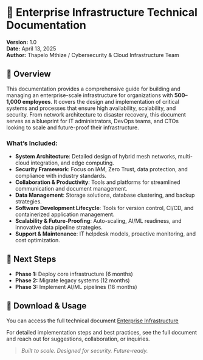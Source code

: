 # 📘 Enterprise Infrastructure Technical Documentation

**Version:** 1.0  
**Date:** April 13, 2025  
**Author:** Thapelo Mthize / Cybersecurity & Cloud Infrastructure Team

## 📌 Overview

This documentation provides a comprehensive guide for building and managing an enterprise-scale infrastructure for organizations with **500–1,000 employees**. It covers the design and implementation of critical systems and processes that ensure high availability, scalability, and security. From network architecture to disaster recovery, this document serves as a blueprint for IT administrators, DevOps teams, and CTOs looking to scale and future-proof their infrastructure.

### What’s Included:
- **System Architecture**: Detailed design of hybrid mesh networks, multi-cloud integration, and edge computing.
- **Security Framework**: Focus on IAM, Zero Trust, data protection, and compliance with industry standards.
- **Collaboration & Productivity**: Tools and platforms for streamlined communication and document management.
- **Data Management**: Storage solutions, database clustering, and backup strategies.
- **Software Development Lifecycle**: Tools for version control, CI/CD, and containerized application management.
- **Scalability & Future-Proofing**: Auto-scaling, AI/ML readiness, and innovative data pipeline strategies.
- **Support & Maintenance**: IT helpdesk models, proactive monitoring, and cost optimization.

## 🚀 Next Steps

- **Phase 1:** Deploy core infrastructure (6 months)  
- **Phase 2:** Migrate legacy systems (12 months)  
- **Phase 3:** Implement AI/ML pipelines (18 months)

## 📎 Download & Usage

You can access the full technical document [Enterprise Infrastructure](https://docs.google.com/document/d/1pplOXyT_LB0Aet-RHfJoXt1pwWKwJkjl-qDVILGoheI/edit?usp=sharing)

For detailed implementation steps and best practices, see the full document and reach out for suggestions, collaboration, or inquiries.

> _Built to scale. Designed for security. Future-ready._
